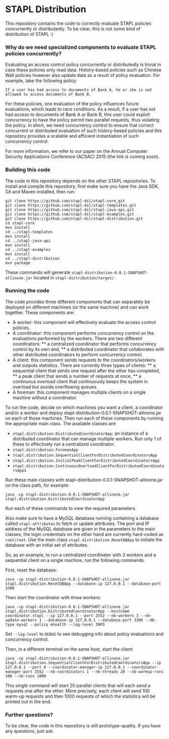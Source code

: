 # STAPL Distribution

This repository contains the code to correctly evaluate STAPL policies concurrently or distributedly. To be clear, this is not some kind of distribution of STAPL :)

### Why do we need specialized components to evaluate STAPL policies concurrently?

Evaluating an access control policy concurrently or distributedly is trivial in case these policies only read data. History-based policies such as Chinese Wall policies however also update data as a result of policy evaluation. For example, take the following policy:

```
If a user has had access to documents of Bank A, he or she is not allowed to access documents of Bank B.
```

For these policies, one evaluation of the policy influences future evaluations, which leads to race conditions. As a result, if a user has not had access to documents of Bank A or Bank B, this user could exploit concurrency to have the policy permit two parallel requests, thus violating the policy. In short, we need concurrency control to ensure that correct concurrent or distributed evaluation of such history-based policies and this repository provides a scalable and efficient instantiation of such concurrency control.

For more information, we refer to our paper on the Annual Computer Security Applications Conference (ACSAC) 2015 (the link is coming soon).

### Building this code

The code in this repository depends on the other STAPL repositories. To install and compile this repository, first make sure you have the Java SDK, Git and Maven installed, then run:

```
git clone https://github.com/stapl-dsl/stapl-core.git
git clone https://github.com/stapl-dsl/stapl-templates.git
git clone https://github.com/stapl-dsl/stapl-java-api.git
git clone https://github.com/stapl-dsl/stapl-examples.git
git clone https://github.com/stapl-dsl/stapl-distribution.git
cd stapl-core
mvn install
cd ../stapl-templates
mvn install
cd ../stapl-java-api
mvn install
cd ../stapl-examples
mvn install
cd ../stapl-distribution
mvn package
```

These commands will generate `stapl-distribution-0.0.1-SNAPSHOT-allinone.jar` located in `stapl-distribution/target/`.

### Running the code

The code provides three different components that can separately be deployed on different machines (or the same machine) and can work together. These components are:

* A worker: this component will effectively evaluate the access control policies.
* A coordinator: this component performs concurrency control on the evaluations performed by the workers. There are two different coordinators: 
** a centralized coordinator that performs concurrency control by its own and,
** a distributed coordinator that collaborates with other distributed coordinators to perform concurrency control.
* A client: this component sends requests to the coordinators/workers and outputs statistics. There are currently three types of clients: 
** a sequential client that sends one request after the other has completed,
** a peak client that sends a number of requests at once,
** a continuous overload client that continuously keeps the system in overload but avoids overflowing queues.
* A foreman: this component manages multiple clients on a single machine without a coordinator.

To run the code, decide on which machines you want a client, a coordinator and/or a worker and deploy stapl-distribution-0.0.1-SNAPSHOT-allinone.jar on each of those machines. Then run each of these components by running the appropriate main class. The available classes are:

* `stapl.distribution.DistributedCoordinatorApp`: an instance of a distributed coordinator that can manage multiple workers. Run only 1 of these to effectively run a centralized coordinator.
* `stapl.distribution.ForemanApp`
* `stapl.distribution.SequentialClientForDistributedCoordinatorsApp`
* `stapl.distribution.InitialPeakClientForDistributedCoordinatorsApp`
* `stapl.distribution.ContinuousOverloadClientForDistributedCoordinatorsApp1`

Run these main classes with stapl-distribution-0.0.1-SNAPSHOT-allinone.jar on the class path, for example:

```
java -cp stapl-distribution-0.0.1-SNAPSHOT-allinone.jar stapl.distribution.DistributedCoordinatorApp
```

Run each of these commands to view the required parameters.

Also make sure to have a MySQL database running containing a database called `stapl-attributes` to fetch or update attributes. The port and IP address of the MySQL database are given in the parameters to the main classes, the login credentials on the other hand are currently hard-coded as `root/root`. Use the main class `stapl.distribution.ResetDBApp` to initiate the database with an initial set of attributes.

So, as an example, to run a centralized coordinator with 3 workers and a sequential client on a single machine, run the following commands. 

First, reset the database:

```
java -cp stapl-distribution-0.0.1-SNAPSHOT-allinone.jar stapl.distribution.ResetDBApp --database-ip 127.0.0.1 --database-port 3306
```

Then start the coordinator with three workers:

```
java -cp stapl-distribution-0.0.1-SNAPSHOT-allinone.jar stapl.distribution.DistributedCoordinatorApp --hostname coordinator.stapl --ip 127.0.0.1 --port 2552 --nb-workers 3 --nb-update-workers 1 --database-ip 127.0.0.1 --database-port 3306 --db-type mysql --policy ehealth --log-level INFO
```

Set `--log-level` to `DEBUG` to see debugging info about policy evaluations and concurrency control.

Then, in a different terminal on the same host, start the client:

```
java -cp stapl-distribution-0.0.1-SNAPSHOT-allinone.jar stapl.distribution.SequentialClientForDistributedCoordinatorsApp --ip 127.0.0.1 --port 0 --coordinator-manager-ip 127.0.0.1 --coordinator-manager-port 2552 --nb-coordinators 1 --nb-threads 20 --nb-warmup-runs 100 --nb-runs 1000
```

This single command will start 20 parallel clients that will each send a requests one after the other. More precisely, each client will send 100 warm-up requests and then 1000 requests of which the statistics will be printed out in the end.

### Further questions?

To be clear, the code in this repository is still prototype-quality. If you have any questions, just ask.
